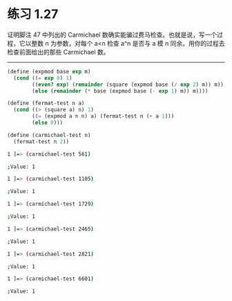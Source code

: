 # 练习 1.27

证明脚注 47 中列出的 Carmichael 数确实能骗过费马检查。也就是说，写一个过程，它以整数 n 为参数，对每个 a<n 检查 a^n 是否与 a 模 n 同余。用你的过程去检查前面给出的那些 Carmichael 数。

---

```scheme
(define (expmod base exp m)
  (cond ((= exp 0) 1)
        ((even? exp) (remainder (square (expmod base (/ exp 2) m)) m))
        (else (remainder (* base (expmod base (- exp 1) m)) m))))

(define (fermat-test n a)
  (cond ((> (square a) n) 1)
        ((= (expmod a n n) a) (fermat-test n (+ a 1)))
        (else 0)))

(define (carmichael-test n)
  (fermat-test n 2))
```

```bash
1 ]=> (carmichael-test 561)

;Value: 1

1 ]=> (carmichael-test 1105)

;Value: 1

1 ]=> (carmichael-test 1729)

;Value: 1

1 ]=> (carmichael-test 2465)

;Value: 1

1 ]=> (carmichael-test 2821)

;Value: 1

1 ]=> (carmichael-test 6601)

;Value: 1
```
